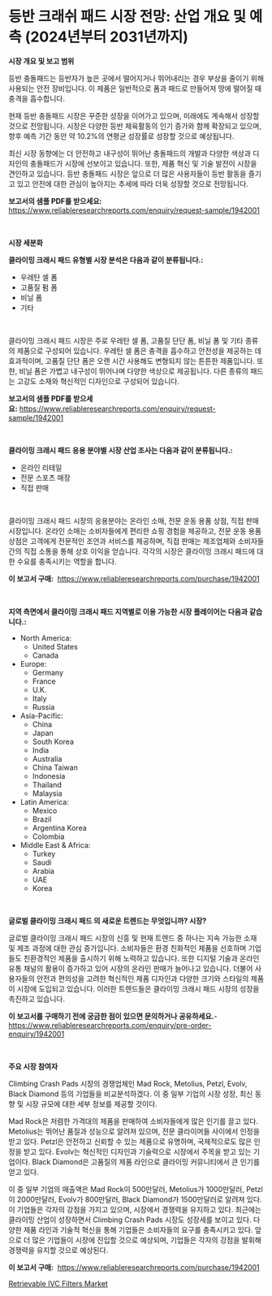 <p><h1>등반 크래쉬 패드 시장 전망: 산업 개요 및 예측 (2024년부터 2031년까지)</h1></p><p><strong>시장 개요 및 보고 범위</strong></p>
<p><p>등반 충돌패드는 등반자가 높은 곳에서 떨어지거나 뛰어내리는 경우 부상을 줄이기 위해 사용되는 안전 장비입니다. 이 제품은 일반적으로 폼과 패드로 만들어져 땅에 떨어질 때 충격을 흡수합니다. </p><p>현재 등반 충돌패드 시장은 꾸준한 성장을 이어가고 있으며, 미래에도 계속해서 성장할 것으로 전망됩니다. 시장은 다양한 등반 체육활동의 인기 증가와 함께 확장되고 있으며, 향후 예측 기간 동안 약 10.2%의 연평균 성장률로 성장할 것으로 예상됩니다. </p><p>최신 시장 동향에는 더 안전하고 내구성이 뛰어난 충돌패드의 개발과 다양한 색상과 디자인의 충돌패드가 시장에 선보이고 있습니다. 또한, 제품 혁신 및 기술 발전이 시장을 견인하고 있습니다. 등반 충돌패드 시장은 앞으로 더 많은 사용자들이 등반 활동을 즐기고 있고 안전에 대한 관심이 높아지는 추세에 따라 더욱 성장할 것으로 전망됩니다.</p></p>
<p><strong>보고서의 샘플 PDF를 받으세요:</strong> <a href="https://www.reliableresearchreports.com/enquiry/request-sample/1942001">https://www.reliableresearchreports.com/enquiry/request-sample/1942001</a></p>
<p>&nbsp;</p>
<p><strong>시장 세분화</strong></p>
<p><strong>클라이밍 크래시 패드 유형별 시장 분석은 다음과 같이 분류됩니다.:</strong></p>
<p><ul><li>우레탄 셀 폼</li><li>고품질 펌 폼</li><li>비닐 폼</li><li>기타</li></ul></p>
<p>&nbsp;</p>
<p><p>클라이밍 크래시 패드 시장은 주로 우레탄 셀 폼, 고품질 단단 폼, 비닐 폼 및 기타 종류의 제품으로 구성되어 있습니다. 우레탄 셀 폼은 충격을 흡수하고 안전성을 제공하는 데 효과적이며, 고품질 단단 폼은 오랜 시간 사용해도 변형되지 않는 튼튼한 제품입니다. 또한, 비닐 폼은 가볍고 내구성이 뛰어나며 다양한 색상으로 제공됩니다. 다른 종류의 패드는 고강도 소재와 혁신적인 디자인으로 구성되어 있습니다.</p></p>
<p><strong>보고서의 샘플 PDF를 받으세요:</strong>&nbsp;<a href="https://www.reliableresearchreports.com/enquiry/request-sample/1942001">https://www.reliableresearchreports.com/enquiry/request-sample/1942001</a></p>
<p>&nbsp;</p>
<p><strong> 클라이밍 크래시 패드 응용 분야별 시장 산업 조사는 다음과 같이 분류됩니다.:</strong></p>
<p><ul><li>온라인 리테일</li><li>전문 스포츠 매장</li><li>직접 판매</li></ul></p>
<p>&nbsp;</p>
<p><p>클라이밍 크래시 패드 시장의 응용분야는 온라인 소매, 전문 운동 용품 상점, 직접 판매 시장입니다. 온라인 소매는 소비자들에게 편리한 쇼핑 경험을 제공하고, 전문 운동 용품 상점은 고객에게 전문적인 조언과 서비스를 제공하며, 직접 판매는 제조업체와 소비자들 간의 직접 소통을 통해 상호 이익을 얻습니다. 각각의 시장은 클라이밍 크래시 패드에 대한 수요를 충족시키는 역할을 합니다.</p></p>
<p><strong>이 보고서 구매:</strong>&nbsp; <a href="https://www.reliableresearchreports.com/purchase/1942001">https://www.reliableresearchreports.com/purchase/1942001</a></p>
<p>&nbsp;</p>
<p><strong>지역 측면에서 클라이밍 크래시 패드 지역별로 이용 가능한 시장 플레이어는 다음과 같습니다.:</strong></p>
<p><ul>
    <li>
        North America:
        <ul>
            <li>United States</li>
            <li>Canada</li>
        </ul>
    </li>
    <li>
        Europe:
        <ul>
            <li>Germany</li>
            <li>France</li>
            <li>U.K.</li>
            <li>Italy</li>
            <li>Russia</li>
        </ul>
    </li>
    <li>
        Asia-Pacific:
        <ul>
            <li>China</li>
            <li>Japan</li>
            <li>South Korea</li>
            <li>India</li>
            <li>Australia</li>
            <li>China Taiwan</li>
            <li>Indonesia</li>
            <li>Thailand</li>
            <li>Malaysia</li>
        </ul>
    </li>
    <li>
        Latin America:
        <ul>
            <li>Mexico</li>
            <li>Brazil</li>
            <li>Argentina Korea</li>
            <li>Colombia</li>
        </ul>
    </li>
    <li>
        Middle East & Africa:
        <ul>
            <li>Turkey</li>
            <li>Saudi</li>
            <li>Arabia</li>
            <li>UAE</li>
            <li>Korea</li>
        </ul>
    </li>
    </ul></p>
<p>&nbsp;</p>
<p><strong>글로벌 클라이밍 크래시 패드 의 새로운 트렌드는 무엇입니까? 시장?</strong></p>
<p><p>글로벌 클라이밍 크래시 패드 시장의 신흥 및 현재 트렌드 중 하나는 지속 가능한 소재 및 제조 과정에 대한 관심 증가입니다. 소비자들은 환경 친화적인 제품을 선호하며 기업들도 친환경적인 제품을 출시하기 위해 노력하고 있습니다. 또한 디지털 기술과 온라인 유통 채널의 활용이 증가하고 있어 시장의 온라인 판매가 늘어나고 있습니다. 더불어 사용자들의 안전과 편의성을 고려한 혁신적인 제품 디자인과 다양한 크기와 스타일의 제품이 시장에 도입되고 있습니다. 이러한 트렌드들은 클라이밍 크래시 패드 시장의 성장을 촉진하고 있습니다.</p></p>
<p><strong>이 보고서를 구매하기 전에 궁금한 점이 있으면 문의하거나 공유하세요.</strong>- <a href="https://www.reliableresearchreports.com/enquiry/pre-order-enquiry/1942001">https://www.reliableresearchreports.com/enquiry/pre-order-enquiry/1942001</a></p>
<p>&nbsp;</p>
<p><strong>주요 시장 참여자</strong></p>
<p><p>Climbing Crash Pads 시장의 경쟁업체인 Mad Rock, Metolius, Petzl, Evolv, Black Diamond 등의 기업들을 비교분석하겠다. 이 중 일부 기업의 시장 성장, 최신 동향 및 시장 규모에 대한 세부 정보를 제공할 것이다. </p><p>Mad Rock은 저렴한 가격대의 제품을 판매하여 소비자들에게 많은 인기를 끌고 있다. Metolius는 뛰어난 품질과 성능으로 알려져 있으며, 전문 클라이머들 사이에서 인정을 받고 있다. Petzl은 안전하고 신뢰할 수 있는 제품으로 유명하며, 국제적으로도 많은 인정을 받고 있다. Evolv는 혁신적인 디자인과 기술력으로 시장에서 주목을 받고 있는 기업이다. Black Diamond은 고품질의 제품 라인으로 클라이밍 커뮤니티에서 큰 인기를 얻고 있다.</p><p>이 중 일부 기업의 매출액은 Mad Rock이 500만달러, Metolius가 1000만달러, Petzl이 2000만달러, Evolv가 800만달러, Black Diamond가 1500만달러로 알려져 있다. 이 기업들은 각자의 강점을 가지고 있으며, 시장에서 경쟁력을 유지하고 있다. 최근에는 클라이밍 산업이 성장하면서 Climbing Crash Pads 시장도 성장세를 보이고 있다. 다양한 제품 라인과 기술적 혁신을 통해 기업들은 소비자들의 요구를 충족시키고 있다. 앞으로 더 많은 기업들이 시장에 진입할 것으로 예상되며, 기업들은 각자의 강점을 발휘해 경쟁력을 유지할 것으로 예상된다.</p></p>
<p><strong>이 보고서 구매:</strong>&nbsp;&nbsp;<a href="https://www.reliableresearchreports.com/purchase/1942001">https://www.reliableresearchreports.com/purchase/1942001</a></p>
<p><p><a href="https://view.publitas.com/reportprime-1/retrievable-ivc-filters-market-provides-a-comprehensive-analysis-including-a-macro-overview-of-the-market-as-well-as-micro-details-such-as-market-size-and-competitive-landscape/">Retrievable IVC Filters Market</a></p></p>
